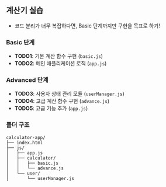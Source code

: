 ## 계산기 실습

- 코드 분리가 너무 복잡하다면, Basic 단계까지만 구현을 목표로 하기!

### Basic 단계

- **TODO1**: 기본 계산 함수 구현 (`basic.js`)
- **TODO2**: 메인 애플리케이션 로직 (`app.js`)

### Advanced 단계

- **TODO3**: 사용자 상태 관리 모듈 (`userManager.js`)
- **TODO4**: 고급 계산 함수 구현 (`advance.js`)
- **TODO5**: 고급 기능 추가 (`app.js`)

### 폴더 구조

```
calculator-app/
├── index.html
├── js/
│   ├── app.js
│   ├── calculator/
│   │   ├── basic.js
│   │   └── advance.js
│   └── user/
│       └── userManager.js
```
